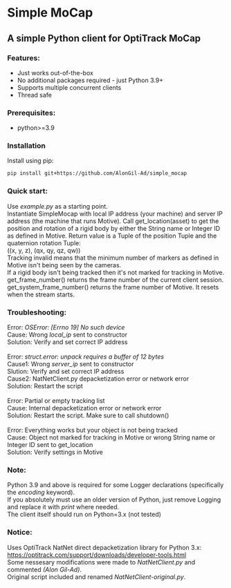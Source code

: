 # Simple MoCap
## A simple Python client for OptiTrack MoCap<br/>

### Features:
- Just works out-of-the-box
- No additional packages required - just Python 3.9+
- Supports multiple concurrent clients
- Thread safe
### Prerequisites:
- python>=3.9
### Installation
Install using pip:
```bash
pip install git+https://github.com/AlonGil-Ad/simple_mocap
```

### Quick start:
Use *example.py* as a starting point.</br>
Instantiate SimpleMocap with local IP address (your machine) and server IP address (the machine that runs Motive).
Call get_location(asset) to get the position and rotation of a rigid body by either the String name or Integer ID as defined in Motive.
Return value is a Tuple of the position Tuple and the quaternion rotation Tuple:</br>
((x, y, z), (qx, qy, qz, qw))</br>
Tracking invalid means that the minimum number of markers as defined in Motive isn't being seen by the cameras.</br>
If a rigid body isn't being tracked then it's not marked for tracking in Motive.</br>
get_frame_number() returns the frame number of the current client session.</br>
get_system_frame_number() returns the frame number of Motive. It resets when the stream starts.
### Troubleshooting:
Error: *OSError: [Errno 19] No such device*</br>
Cause: Wrong *local_ip* sent to constructor</br>
Solution: Verify and set correct IP address</br></br>
Error: *struct.error: unpack requires a buffer of 12 bytes*</br>
Cause1: Wrong *server_ip* sent to constructor</br>
Slution: Verify and set correct IP address</br>
Cause2: NatNetClient.py depacketization error or network error</br>
Solution: Restart the script</br></br>
Error: Partial or empty tracking list</br>
Cause: Internal depacketization error or network error</br>
Solution: Restart the script. Make sure to call shutdown()</br></br>
Error: Everything works but your object is not being tracked</br>
Cause: Object not marked for tracking in Motive or wrong String name or Integer ID sent to get_location</br>
Solution: Verify settings in Motive
### Note:
Python 3.9 and above is required for some Logger declarations (specifically the *encoding* keyword).</br>
If you absolutely must use an older version of Python, just remove Logging and replace it with *print* where needed.</br>
The client itself should run on Python=3.x (not tested)
### Notice:
Uses OptiTrack NatNet direct depacketization library for Python 3.x:</br>
https://optitrack.com/support/downloads/developer-tools.html</br>
Some nessesary modifications were made to *NatNetClient.py* and commented *(Alon Gil-Ad)*.<br/>
Original script included and renamed *NatNetClient-original.py*.
